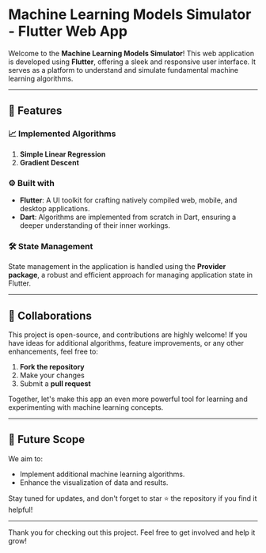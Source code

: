 # Machine Learning Models Simulator - Flutter Web App

Welcome to the **Machine Learning Models Simulator**! This web application is developed using **Flutter**, offering a sleek and responsive user interface. It serves as a platform to understand and simulate fundamental machine learning algorithms.

---

## 🚀 Features

### 📈 Implemented Algorithms
1. **Simple Linear Regression**
2. **Gradient Descent**

### ⚙️ Built with
- **Flutter**: A UI toolkit for crafting natively compiled web, mobile, and desktop applications.
- **Dart**: Algorithms are implemented from scratch in Dart, ensuring a deeper understanding of their inner workings.

### 🛠️ State Management
State management in the application is handled using the **Provider package**, a robust and efficient approach for managing application state in Flutter.

---

## 🤝 Collaborations

This project is open-source, and contributions are highly welcome! If you have ideas for additional algorithms, feature improvements, or any other enhancements, feel free to:
1. **Fork the repository**
2. Make your changes
3. Submit a **pull request**

Together, let's make this app an even more powerful tool for learning and experimenting with machine learning concepts.

---

## 📝 Future Scope
We aim to:
- Implement additional machine learning algorithms.
- Enhance the visualization of data and results.

Stay tuned for updates, and don't forget to star ⭐ the repository if you find it helpful!

---

Thank you for checking out this project. Feel free to get involved and help it grow!
